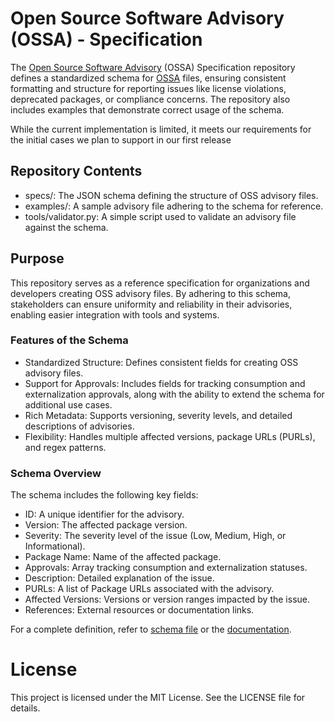# Open Source Software Advisory (OSSA) - Specification
The [Open Source Software Advisory](https://github.com/Xpertians/OpenSourceSoftwareAdvisory) (OSSA) Specification repository defines a standardized schema for [OSSA](https://github.com/Xpertians/OpenSourceSoftwareAdvisory) files, ensuring consistent formatting and structure for reporting issues like license violations, deprecated packages, or compliance concerns. The repository also includes examples that demonstrate correct usage of the schema.

While the current implementation is limited, it meets our requirements for the initial cases we plan to support in our first release

## Repository Contents
* specs/: The JSON schema defining the structure of OSS advisory files.
* examples/: A sample advisory file adhering to the schema for reference.
* tools/validator.py: A simple script used to validate an advisory file against the schema.


## Purpose
This repository serves as a reference specification for organizations and developers creating OSS advisory files. By adhering to this schema, stakeholders can ensure uniformity and reliability in their advisories, enabling easier integration with tools and systems.

### Features of the Schema
* Standardized Structure: Defines consistent fields for creating OSS advisory files.
* Support for Approvals: Includes fields for tracking consumption and externalization approvals, along with the ability to extend the schema for additional use cases.
* Rich Metadata: Supports versioning, severity levels, and detailed descriptions of advisories.
* Flexibility: Handles multiple affected versions, package URLs (PURLs), and regex patterns.

### Schema Overview
The schema includes the following key fields:

* ID: A unique identifier for the advisory.
* Version: The affected package version.
* Severity: The severity level of the issue (Low, Medium, High, or Informational).
* Package Name: Name of the affected package.
* Approvals: Array tracking consumption and externalization statuses.
* Description: Detailed explanation of the issue.
* PURLs: A list of Package URLs associated with the advisory.
* Affected Versions: Versions or version ranges impacted by the issue.
* References: External resources or documentation links.

For a complete definition, refer to [schema file](https://github.com/Xpertians/OpenSourceSoftwareAdvisory-spec/blob/main/specs/schema-1.0.json) or the [documentation](https://github.com/Xpertians/OpenSourceSoftwareAdvisory-spec/blob/main/docs/schema.md).

# License
This project is licensed under the MIT License. See the LICENSE file for details.